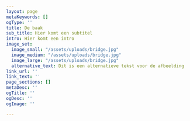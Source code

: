 ```yaml
---
layout: page
metaKeywords: []
ogType: ''
title: De baak
sub_title: Hier komt een subtitel
intro: Hier komt een intro
image_set:
  image_small: "/assets/uploads/bridge.jpg"
  image_medium: "/assets/uploads/bridge.jpg"
  image_large: "/assets/uploads/bridge.jpg"
  alternative_text: Dit is een alternatieve tekst voor de afbeelding
link_url: ''
link_text: ''
page_sections: []
metaDesc: ''
ogTitle: ''
ogDesc: ''
ogImage: ''

---
```

